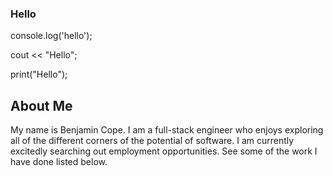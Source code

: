### Hello
console.log('hello');

cout << "Hello";

print("Hello");

## About Me
My name is Benjamin Cope. I am a full-stack engineer who enjoys exploring all of the different corners of the potential of software. I am currently excitedly searching out employment opportunities. See some of the work I have done listed below.
